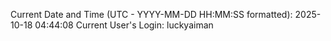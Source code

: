 Current Date and Time (UTC - YYYY-MM-DD HH:MM:SS formatted): 2025-10-18 04:44:08
Current User's Login: luckyaiman
